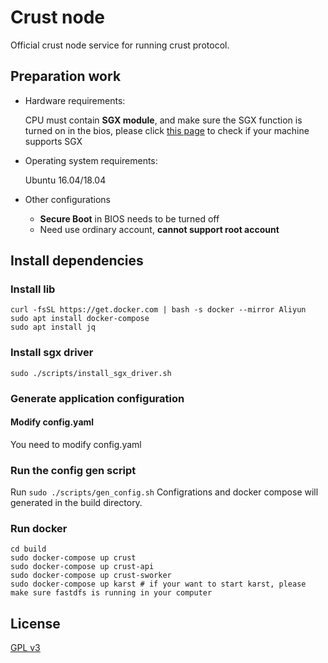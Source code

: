 # Crust node
Official crust node service for running crust protocol.

## Preparation work
- Hardware requirements: 

  CPU must contain **SGX module**, and make sure the SGX function is turned on in the bios, please click [this page](https://github.com/crustio/crust/wiki/Check-TEE-supportive) to check if your machine supports SGX

- Operating system requirements:

  Ubuntu 16.04/18.04
  
- Other configurations

  - **Secure Boot** in BIOS needs to be turned off
  - Need use ordinary account, **cannot support root account**

## Install dependencies

### Install lib
```shell
curl -fsSL https://get.docker.com | bash -s docker --mirror Aliyun
sudo apt install docker-compose
sudo apt install jq
```

### Install sgx driver
```shell
sudo ./scripts/install_sgx_driver.sh
```

### Generate application configuration

#### Modify config.yaml
You need to modify config.yaml

### Run the config gen script
Run ```sudo ./scripts/gen_config.sh``` Configrations and docker compose will generated in the build directory.

### Run docker

```shell
cd build
sudo docker-compose up crust
sudo docker-compose up crust-api
sudo docker-compose up crust-sworker
sudo docker-compose up karst # if your want to start karst, please make sure fastdfs is running in your computer
```

## License

[GPL v3](LICENSE)
